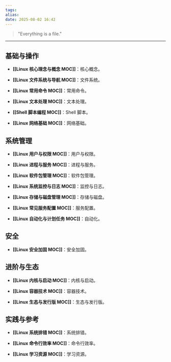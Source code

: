 ```yaml
---
tags: 
alias: 
date: 2025-08-02 16:42
---
```


>"Everything is a file."

---

## 基础与操作

- **[[Linux 核心理念与概念 MOC]]**：核心概念。
    
- **[[Linux 文件系统与导航 MOC]]**：文件系统。
    
- **[[Linux 常用命令 MOC]]**：常用命令。
    
- **[[Linux 文本处理 MOC]]**：文本处理。
    
- **[[Shell 脚本编程 MOC]]**：Shell 脚本。
    
- **[[Linux 网络基础 MOC]]**：网络基础。
    

## 系统管理

- **[[Linux 用户与权限 MOC]]**：用户与权限。
    
- **[[Linux 进程与服务 MOC]]**：进程与服务。
    
- **[[Linux 软件包管理 MOC]]**：软件包管理。
    
- **[[Linux 系统监控与日志 MOC]]**：监控与日志。
    
- **[[Linux 存储与磁盘管理 MOC]]**：存储与磁盘。
    
- **[[Linux 常见服务配置 MOC]]**：服务配置。
    
- **[[Linux 自动化与计划任务 MOC]]**：自动化。
    

## 安全

- **[[Linux 安全加固 MOC]]**：安全加固。
    

## 进阶与生态

- **[[Linux 内核与启动 MOC]]**：内核与启动。
    
- **[[Linux 容器技术 MOC]]**：容器技术。
    
- **[[Linux 生态与发行版 MOC]]**：生态与发行版。
    

## 实践与参考

- **[[Linux 系统排错 MOC]]**：系统排错。
    
- **[[Linux 命令行效率 MOC]]**：命令行效率。
    
- **[[Linux 学习资源 MOC]]**：学习资源。